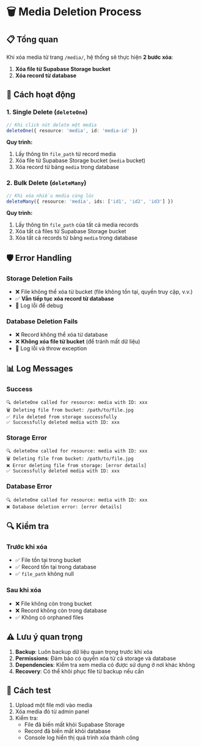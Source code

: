 # 🗑️ Media Deletion Process

## 📋 Tổng quan

Khi xóa media từ trang `/media/`, hệ thống sẽ thực hiện **2 bước xóa**:

1. **Xóa file từ Supabase Storage bucket**
2. **Xóa record từ database**

## 🔧 Cách hoạt động

### 1. **Single Delete** (`deleteOne`)
```typescript
// Khi click nút delete một media
deleteOne({ resource: 'media', id: 'media-id' })
```

**Quy trình:**
1. Lấy thông tin `file_path` từ record media
2. Xóa file từ Supabase Storage bucket (`media` bucket)
3. Xóa record từ bảng `media` trong database

### 2. **Bulk Delete** (`deleteMany`)
```typescript
// Khi xóa nhiều media cùng lúc
deleteMany({ resource: 'media', ids: ['id1', 'id2', 'id3'] })
```

**Quy trình:**
1. Lấy thông tin `file_path` của tất cả media records
2. Xóa tất cả files từ Supabase Storage bucket
3. Xóa tất cả records từ bảng `media` trong database

## 🛡️ Error Handling

### **Storage Deletion Fails**
- ❌ File không thể xóa từ bucket (file không tồn tại, quyền truy cập, v.v.)
- ✅ **Vẫn tiếp tục xóa record từ database**
- 📝 Log lỗi để debug

### **Database Deletion Fails**
- ❌ Record không thể xóa từ database
- ❌ **Không xóa file từ bucket** (để tránh mất dữ liệu)
- 📝 Log lỗi và throw exception

## 📊 Log Messages

### **Success**
```
🔍 deleteOne called for resource: media with ID: xxx
🗑️ Deleting file from bucket: /path/to/file.jpg
✅ File deleted from storage successfully
✅ Successfully deleted media with ID: xxx
```

### **Storage Error**
```
🔍 deleteOne called for resource: media with ID: xxx
🗑️ Deleting file from bucket: /path/to/file.jpg
❌ Error deleting file from storage: [error details]
✅ Successfully deleted media with ID: xxx
```

### **Database Error**
```
🔍 deleteOne called for resource: media with ID: xxx
❌ Database deletion error: [error details]
```

## 🔍 Kiểm tra

### **Trước khi xóa**
- ✅ File tồn tại trong bucket
- ✅ Record tồn tại trong database
- ✅ `file_path` không null

### **Sau khi xóa**
- ❌ File không còn trong bucket
- ❌ Record không còn trong database
- ✅ Không có orphaned files

## ⚠️ Lưu ý quan trọng

1. **Backup**: Luôn backup dữ liệu quan trọng trước khi xóa
2. **Permissions**: Đảm bảo có quyền xóa từ cả storage và database
3. **Dependencies**: Kiểm tra xem media có được sử dụng ở nơi khác không
4. **Recovery**: Có thể khôi phục file từ backup nếu cần

## 🚀 Cách test

1. Upload một file mới vào media
2. Xóa media đó từ admin panel
3. Kiểm tra:
   - File đã biến mất khỏi Supabase Storage
   - Record đã biến mất khỏi database
   - Console log hiển thị quá trình xóa thành công
